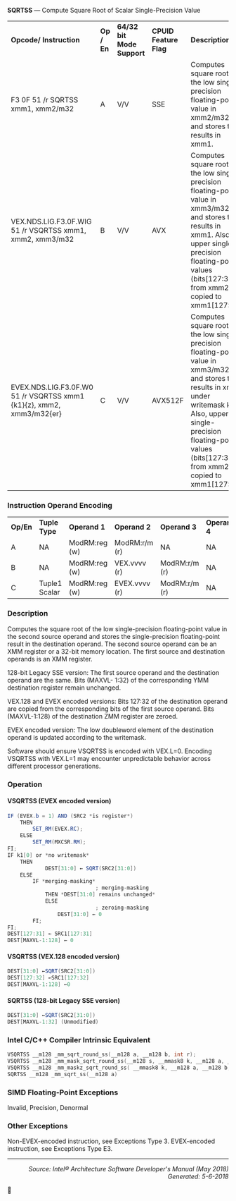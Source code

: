 <b>SQRTSS</b> — Compute Square Root of Scalar Single-Precision Value
<table>
	<tr>
		<td><b>Opcode/ Instruction</b></td>
		<td><b>Op / En</b></td>
		<td><b>64/32 bit Mode Support</b></td>
		<td><b>CPUID Feature Flag</b></td>
		<td><b>Description</b></td>
	</tr>
	<tr>
		<td>F3 0F 51 /r SQRTSS xmm1, xmm2/m32</td>
		<td>A</td>
		<td>V/V</td>
		<td>SSE</td>
		<td>Computes square root of the low single-precision floating-point value in xmm2/m32 and stores the results in xmm1.</td>
	</tr>
	<tr>
		<td>VEX.NDS.LIG.F3.0F.WIG 51 /r VSQRTSS xmm1, xmm2, xmm3/m32</td>
		<td>B</td>
		<td>V/V</td>
		<td>AVX</td>
		<td>Computes square root of the low single-precision floating-point value in xmm3/m32 and stores the results in xmm1. Also, upper single-precision floating-point values (bits[127:32]) from xmm2 are copied to xmm1[127:32].</td>
	</tr>
	<tr>
		<td>EVEX.NDS.LIG.F3.0F.W0 51 /r VSQRTSS xmm1 {k1}{z}, xmm2, xmm3/m32{er}</td>
		<td>C</td>
		<td>V/V</td>
		<td>AVX512F</td>
		<td>Computes square root of the low single-precision floating-point value in xmm3/m32 and stores the results in xmm1 under writemask k1. Also, upper single-precision floating-point values (bits[127:32]) from xmm2 are copied to xmm1[127:32].</td>
	</tr>
</table>


### Instruction Operand Encoding
<table>
	<tr>
		<td><b>Op/En</b></td>
		<td><b>Tuple Type</b></td>
		<td><b>Operand 1</b></td>
		<td><b>Operand 2</b></td>
		<td><b>Operand 3</b></td>
		<td><b>Operand 4</b></td>
	</tr>
	<tr>
		<td>A</td>
		<td>NA</td>
		<td>ModRM:reg (w)</td>
		<td>ModRM:r/m (r)</td>
		<td>NA</td>
		<td>NA</td>
	</tr>
	<tr>
		<td>B</td>
		<td>NA</td>
		<td>ModRM:reg (w)</td>
		<td>VEX.vvvv (r)</td>
		<td>ModRM:r/m (r)</td>
		<td>NA</td>
	</tr>
	<tr>
		<td>C</td>
		<td>Tuple1 Scalar</td>
		<td>ModRM:reg (w)</td>
		<td>EVEX.vvvv (r)</td>
		<td>ModRM:r/m (r)</td>
		<td>NA</td>
	</tr>
</table>


### Description
Computes the square root of the low single-precision floating-point value in the second source operand and stores
the single-precision floating-point result in the destination operand. The second source operand can be an XMM
register or a 32-bit memory location. The first source and destination operands is an XMM register.

128-bit Legacy SSE version: The first source operand and the destination operand are the same. Bits (MAXVL-
1:32) of the corresponding YMM destination register remain unchanged.

VEX.128 and EVEX encoded versions: Bits 127:32 of the destination operand are copied from the corresponding
bits of the first source operand. Bits (MAXVL-1:128) of the destination ZMM register are zeroed.

EVEX encoded version: The low doubleword element of the destination operand is updated according to the
writemask.

Software should ensure VSQRTSS is encoded with VEX.L=0. Encoding VSQRTSS with VEX.L=1 may encounter
unpredictable behavior across different processor generations.

### Operation


#### VSQRTSS (EVEX encoded version)
```java
IF (EVEX.b = 1) AND (SRC2 *is register*)
    THEN
        SET_RM(EVEX.RC);
    ELSE 
        SET_RM(MXCSR.RM);
FI;
IF k1[0] or *no writemask*
    THEN
            DEST[31:0] ← SQRT(SRC2[31:0])
    ELSE 
        IF *merging-masking*
                            ; merging-masking
            THEN *DEST[31:0] remains unchanged*
            ELSE 
                            ; zeroing-masking
                DEST[31:0] ← 0
        FI;
FI;
DEST[127:31] ← SRC1[127:31]
DEST[MAXVL-1:128] ← 0
```
#### VSQRTSS (VEX.128 encoded version)
```java
DEST[31:0] ←SQRT(SRC2[31:0])
DEST[127:32] ←SRC1[127:32]
DEST[MAXVL-1:128] ←0
```
#### SQRTSS (128-bit Legacy SSE version)
```java
DEST[31:0] ←SQRT(SRC2[31:0])
DEST[MAXVL-1:32] (Unmodified)
```
### Intel C/C++ Compiler Intrinsic Equivalent
```c
VSQRTSS __m128 _mm_sqrt_round_ss(__m128 a, __m128 b, int r);
VSQRTSS __m128 _mm_mask_sqrt_round_ss(__m128 s, __mmask8 k, __m128 a, __m128 b, int r);
VSQRTSS __m128 _mm_maskz_sqrt_round_ss( __mmask8 k, __m128 a, __m128 b, int r);
SQRTSS __m128 _mm_sqrt_ss(__m128 a)
```
### SIMD Floating-Point Exceptions
Invalid, Precision, Denormal

### Other Exceptions

Non-EVEX-encoded instruction, see Exceptions Type 3.
EVEX-encoded instruction, see Exceptions Type E3.

 --- 
<p align="right"><i>Source: Intel® Architecture Software Developer's Manual (May 2018)<br>Generated: 5-6-2018</i></p>
